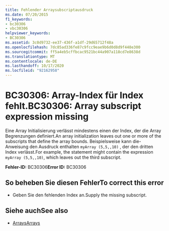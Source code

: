 ```yaml
---
title: Fehlender Arraysubscriptausdruck
ms.date: 07/20/2015
f1_keywords:
- bc30306
- vbc30306
helpviewer_keywords:
- BC30306
ms.assetid: 3c0d9732-ee37-436f-a1df-29d65712f48a
ms.openlocfilehash: 7dc85ad336fe87c9fcc9eae9b6d0d8d9f448e300
ms.sourcegitcommit: ff5a4eb5cffbcac9521bc44a907a118cd7e8638d
ms.translationtype: MT
ms.contentlocale: de-DE
ms.lasthandoff: 10/17/2020
ms.locfileid: "92162958"
---
```

# <a name="bc30306-array-subscript-expression-missing"></a><span data-ttu-id="6c7b0-102">BC30306: Array-Index für Index fehlt.</span><span class="sxs-lookup"><span data-stu-id="6c7b0-102">BC30306: Array subscript expression missing</span></span>

<span data-ttu-id="6c7b0-103">Eine Array Initialisierung verlässt mindestens einen der Index, der die Array Begrenzungen definiert.</span><span class="sxs-lookup"><span data-stu-id="6c7b0-103">An array initialization leaves out one or more of the subscripts that define the array bounds.</span></span> <span data-ttu-id="6c7b0-104">Beispielsweise kann die-Anweisung den Ausdruck enthalten `myArray (5,5,,10)` , der den dritten Index verlässt.</span><span class="sxs-lookup"><span data-stu-id="6c7b0-104">For example, the statement might contain the expression `myArray (5,5,,10)`, which leaves out the third subscript.</span></span>

 <span data-ttu-id="6c7b0-105">**Fehler-ID:** BC30306</span><span class="sxs-lookup"><span data-stu-id="6c7b0-105">**Error ID:** BC30306</span></span>

## <a name="to-correct-this-error"></a><span data-ttu-id="6c7b0-106">So beheben Sie diesen Fehler</span><span class="sxs-lookup"><span data-stu-id="6c7b0-106">To correct this error</span></span>

- <span data-ttu-id="6c7b0-107">Geben Sie den fehlenden Index an.</span><span class="sxs-lookup"><span data-stu-id="6c7b0-107">Supply the missing subscript.</span></span>

## <a name="see-also"></a><span data-ttu-id="6c7b0-108">Siehe auch</span><span class="sxs-lookup"><span data-stu-id="6c7b0-108">See also</span></span>

- [<span data-ttu-id="6c7b0-109">Arrays</span><span class="sxs-lookup"><span data-stu-id="6c7b0-109">Arrays</span></span>](../../programming-guide/language-features/arrays/index.md)
